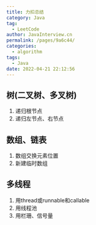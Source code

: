 ```yaml
---
title: 力扣总结
category: Java
tag: 
  - LeetCode
author: JavaInterview.cn
permalink: /pages/9a6c44/
categories: 
  - algorithm
tags: 
  - Java
date: 2022-04-21 22:12:56
---
```


## 树(二叉树、多叉树)

1. 递归根节点
2. 递归左节点、右节点


## 数组、链表

1. 数组交换元素位置
2. 新建临时数组

## 多线程

1. 用thread或runnable和callable
2. 用线程池
3. 用栏珊、信号量